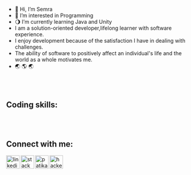 - 👋 Hi, I’m Semra
- :cactus: I’m interested in Programming
- 🌖 I’m currently learning Java and Unity
-    I am a solution-oriented developer,lifelong learner with software experience.
-    I enjoy development because of the satisfaction I have in dealing with challenges. 
-    The ability of software to positively affect an individual's life and the world as a whole motivates me.
-    🌏 🌎 🌏

<!---
rivrivsem/rivrivsem is a ✨ special ✨ repository because its `README.md` (this file) appears on your GitHub profile.
You can click the Preview link to take a look at your changes.
--->

<br/>
<br/> 

## Coding skills:


<br/>
<br/>

## Connect with me:
[<img align="left" alt="linkedin | LinkedIn" width="36px" src="https://raw.githubusercontent.com/peterthehan/peterthehan/master/assets/linkedin.svg" />][linkedin]
[<img align="left" alt="stackOverflow | StackOverflow" width="36px" src="https://upload.wikimedia.org/wikipedia/commons/thumb/e/ef/Stack_Overflow_icon.svg/512px-Stack_Overflow_icon.svg.png?20190716190036" />][stackOverlow]
[<img align="left" alt="patika | Patika" width="36px" src="https://global-uploads.webflow.com/6097e0eca1e87557da031fef/609859a191abe5d64b17fed3_Patika%20logo.png" />][patika]
[<img align="left" alt="hackerrank | HackerRank" width="36px" src="https://1.bp.blogspot.com/-ULT9oDhqr24/XJYCrttOEpI/AAAAAAAAJYE/inXHXlzblBI3SbcGpiUj4TMNj-E8uPlaQCK4BGAYYCw/s1600/logo%2Bhackerrank%2Bicon.png" />][hackerRank]

<br/>
<br/>

[linkedin]: https://www.linkedin.com/in/semra-a-1903bjk/
[hackerRank]: https://www.hackerrank.com/smrdnmz43
[stackOverlow]: https://stackoverflow.com/users/20488807/semra-akgedik
[patika]: https://app.patika.dev/rivriv
